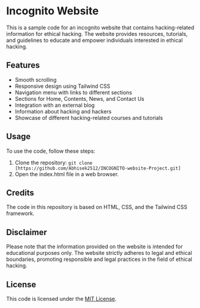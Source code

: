 # Incognito Website

This is a sample code for an incognito website that contains hacking-related information for ethical hacking. The website provides resources, tutorials, and guidelines to educate and empower individuals interested in ethical hacking.

## Features

- Smooth scrolling
- Responsive design using Tailwind CSS
- Navigation menu with links to different sections
- Sections for Home, Contents, News, and Contact Us
- Integration with an external blog
- Information about hacking and hackers
- Showcase of different hacking-related courses and tutorials

## Usage

To use the code, follow these steps:

1. Clone the repository: `git clone [https://github.com/Abhisek2512/INCOGNITO-website-Project.git]`
2. Open the index.html file in a web browser.

## Credits

The code in this repository is based on HTML, CSS, and the Tailwind CSS framework.

## Disclaimer

Please note that the information provided on the website is intended for educational purposes only. The website strictly adheres to legal and ethical boundaries, promoting responsible and legal practices in the field of ethical hacking.

## License

This code is licensed under the [MIT License](LICENSE).

